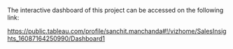 The interactive dashboard of this project can be accessed on the following link:

https://public.tableau.com/profile/sanchit.manchanda#!/vizhome/SalesInsights_16087164250990/Dashboard1
